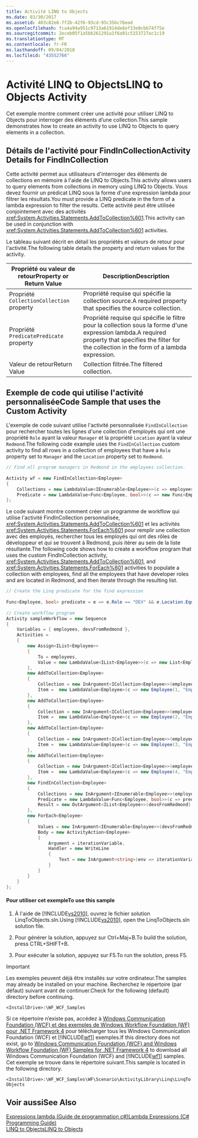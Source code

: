 ```yaml
---
title: Activité LINQ to Objects
ms.date: 03/30/2017
ms.assetid: 403c82e8-7f2b-42f6-93cd-95c35bc76ead
ms.openlocfilehash: fca4a94a951c9713a61914de6ef33e0cbb74f75e
ms.sourcegitcommit: 2eceb05f1a5bb261291a1f6a91c5153727ac1c19
ms.translationtype: MT
ms.contentlocale: fr-FR
ms.lasthandoff: 09/04/2018
ms.locfileid: "43552766"
---
```

# <a name="linq-to-objects-activity"></a><span data-ttu-id="3d164-102">Activité LINQ to Objects</span><span class="sxs-lookup"><span data-stu-id="3d164-102">LINQ to Objects Activity</span></span>
<span data-ttu-id="3d164-103">Cet exemple montre comment créer une activité pour utiliser LINQ to Objects pour interroger des éléments d’une collection.</span><span class="sxs-lookup"><span data-stu-id="3d164-103">This sample demonstrates how to create an activity to use LINQ to Objects to query elements in a collection.</span></span>  
  
## <a name="activity-details-for-findincollection"></a><span data-ttu-id="3d164-104">Détails de l'activité pour FindInCollection</span><span class="sxs-lookup"><span data-stu-id="3d164-104">Activity Details for FindInCollection</span></span>  
 <span data-ttu-id="3d164-105">Cette activité permet aux utilisateurs d'interroger des éléments de collections en mémoire à l'aide de LINQ to Objects.</span><span class="sxs-lookup"><span data-stu-id="3d164-105">This activity allows users to query elements from collections in memory using LINQ to Objects.</span></span> <span data-ttu-id="3d164-106">Vous devez fournir un prédicat LINQ sous la forme d'une expression lambda pour filtrer les résultats.</span><span class="sxs-lookup"><span data-stu-id="3d164-106">You must provide a LINQ predicate in the form of a lambda expression to filter the results.</span></span> <span data-ttu-id="3d164-107">Cette activité peut être utilisée conjointement avec des activités <xref:System.Activities.Statements.AddToCollection%601>.</span><span class="sxs-lookup"><span data-stu-id="3d164-107">This activity can be used in conjunction with <xref:System.Activities.Statements.AddToCollection%601> activities.</span></span>  
  
 <span data-ttu-id="3d164-108">Le tableau suivant décrit en détail les propriétés et valeurs de retour pour l'activité.</span><span class="sxs-lookup"><span data-stu-id="3d164-108">The following table details the property and return values for the activity.</span></span>  
  
|<span data-ttu-id="3d164-109">Propriété ou valeur de retour</span><span class="sxs-lookup"><span data-stu-id="3d164-109">Property or Return Value</span></span>|<span data-ttu-id="3d164-110">Description</span><span class="sxs-lookup"><span data-stu-id="3d164-110">Description</span></span>|  
|------------------------------|-----------------|  
|<span data-ttu-id="3d164-111">Propriété `Collection`</span><span class="sxs-lookup"><span data-stu-id="3d164-111">`Collection` property</span></span>|<span data-ttu-id="3d164-112">Propriété requise qui spécifie la collection source.</span><span class="sxs-lookup"><span data-stu-id="3d164-112">A required property that specifies the source collection.</span></span>|  
|<span data-ttu-id="3d164-113">Propriété `Predicate`</span><span class="sxs-lookup"><span data-stu-id="3d164-113">`Predicate` property</span></span>|<span data-ttu-id="3d164-114">Propriété requise qui spécifie le filtre pour la collection sous la forme d'une expression lambda.</span><span class="sxs-lookup"><span data-stu-id="3d164-114">A required property that specifies the filter for the collection in the form of a lambda expression.</span></span>|  
|<span data-ttu-id="3d164-115">Valeur de retour</span><span class="sxs-lookup"><span data-stu-id="3d164-115">Return Value</span></span>|<span data-ttu-id="3d164-116">Collection filtrée.</span><span class="sxs-lookup"><span data-stu-id="3d164-116">The filtered collection.</span></span>|  
  
## <a name="code-sample-that-uses-the-custom-activity"></a><span data-ttu-id="3d164-117">Exemple de code qui utilise l'activité personnalisée</span><span class="sxs-lookup"><span data-stu-id="3d164-117">Code Sample that uses the Custom Activity</span></span>  
 <span data-ttu-id="3d164-118">L'exemple de code suivant utilise l'activité personnalisée `FindInCollection` pour rechercher toutes les lignes d'une collection d'employés qui ont une propriété `Role` ayant la valeur `Manager` et la propriété `Location` ayant la valeur `Redmond`.</span><span class="sxs-lookup"><span data-stu-id="3d164-118">The following code example uses the `FindInCollection` custom activity to find all rows in a collection of employees that have a `Role` property set to `Manager` and the `Location` property set to `Redmond`.</span></span>  
  
```csharp  
// Find all program managers in Redmond in the employees collection.  
  
Activity wf = new FindInCollection<Employee>  
{  
    Collections = new LambdaValue<IEnumerable<Employee>>(c => employees),                
    Predicate = new LambdaValue<Func<Employee, bool>>(c => new Func<Employee, bool>(e => e.Role.Equals("Manager") && e.Location.Equals("Redmond")))  
};  
```  
  
 <span data-ttu-id="3d164-119">Le code suivant montre comment créer un programme de workflow qui utilise l'activité FindInCollection personnalisée, <xref:System.Activities.Statements.AddToCollection%601> et les activités <xref:System.Activities.Statements.ForEach%601> pour remplir une collection avec des employés, rechercher tous les employés qui ont des rôles de développeur et qui se trouvent à Redmond, puis itérer au sein de la liste résultante.</span><span class="sxs-lookup"><span data-stu-id="3d164-119">The following code shows how to create a workflow program that uses the custom FindInCollection activity, <xref:System.Activities.Statements.AddToCollection%601>, and <xref:System.Activities.Statements.ForEach%601> activities to populate a collection with employees, find all the employees that have developer roles and are located in Redmond, and then iterate through the resulting list.</span></span>  
  
```csharp  
// Create the Linq predicate for the find expression  
  
Func<Employee, bool> predicate = e => e.Role == "DEV" && e.Location.Equals("Redmond");  
  
// Create workflow program  
Activity sampleWorkflow = new Sequence  
{  
    Variables = { employees, devsFromRedmond },  
    Activities =  
    {  
        new Assign<IList<Employee>>  
        {  
            To = employees,  
            Value = new LambdaValue<IList<Employee>>(c => new List<Employee>())  
        },  
        new AddToCollection<Employee>  
        {  
            Collection = new InArgument<ICollection<Employee>>(employees),  
            Item =  new LambdaValue<Employee>(c => new Employee(1, "Employee 1", "DEV", "Redmond"))  
        },  
        new AddToCollection<Employee>  
        {  
            Collection = new InArgument<ICollection<Employee>>(employees),  
            Item =  new LambdaValue<Employee>(c => new Employee(2, "Employee 2", "DEV", "Redmond"))  
        },  
        new AddToCollection<Employee>  
        {  
            Collection = new InArgument<ICollection<Employee>>(employees),  
            Item =  new LambdaValue<Employee>(c => new Employee(3, "Employee 3", "PM", "Redmond"))  
        },  
        new AddToCollection<Employee>  
        {  
            Collection = new InArgument<ICollection<Employee>>(employees),  
            Item =  new LambdaValue<Employee>(c => new Employee(4, "Employee 4", "PM", "China"))  
        },  
        new FindInCollection<Employee>  
        {  
            Collections = new InArgument<IEnumerable<Employee>>(employees),  
            Predicate = new LambdaValue<Func<Employee, bool>>(c => predicate),  
            Result = new OutArgument<IList<Employee>>(devsFromRedmond)  
        },  
        new ForEach<Employee>  
        {  
            Values = new InArgument<IEnumerable<Employee>>(devsFromRedmond),  
            Body = new ActivityAction<Employee>  
            {  
                Argument = iterationVariable,  
                Handler = new WriteLine  
                {  
                    Text = new InArgument<string>(env => iterationVariable.Get(env).ToString())  
                }  
            }  
        }  
    }  
};  
```  
  
#### <a name="to-use-this-sample"></a><span data-ttu-id="3d164-120">Pour utiliser cet exemple</span><span class="sxs-lookup"><span data-stu-id="3d164-120">To use this sample</span></span>  
  
1.  <span data-ttu-id="3d164-121">À l'aide de [!INCLUDE[vs2010](../../../../includes/vs2010-md.md)], ouvrez le fichier solution LinqToObjects.sln.</span><span class="sxs-lookup"><span data-stu-id="3d164-121">Using [!INCLUDE[vs2010](../../../../includes/vs2010-md.md)], open the LinqToObjects.sln solution file.</span></span>  
  
2.  <span data-ttu-id="3d164-122">Pour générer la solution, appuyez sur Ctrl+Maj+B.</span><span class="sxs-lookup"><span data-stu-id="3d164-122">To build the solution, press CTRL+SHIFT+B.</span></span>  
  
3.  <span data-ttu-id="3d164-123">Pour exécuter la solution, appuyez sur F5.</span><span class="sxs-lookup"><span data-stu-id="3d164-123">To run the solution, press F5.</span></span>  
  
> [!IMPORTANT]
>  <span data-ttu-id="3d164-124">Les exemples peuvent déjà être installés sur votre ordinateur.</span><span class="sxs-lookup"><span data-stu-id="3d164-124">The samples may already be installed on your machine.</span></span> <span data-ttu-id="3d164-125">Recherchez le répertoire (par défaut) suivant avant de continuer.</span><span class="sxs-lookup"><span data-stu-id="3d164-125">Check for the following (default) directory before continuing.</span></span>  
>   
>  `<InstallDrive>:\WF_WCF_Samples`  
>   
>  <span data-ttu-id="3d164-126">Si ce répertoire n’existe pas, accédez à [Windows Communication Foundation (WCF) et des exemples de Windows Workflow Foundation (WF) pour .NET Framework 4](https://go.microsoft.com/fwlink/?LinkId=150780) pour télécharger tous les Windows Communication Foundation (WCF) et [!INCLUDE[wf1](../../../../includes/wf1-md.md)] exemples.</span><span class="sxs-lookup"><span data-stu-id="3d164-126">If this directory does not exist, go to [Windows Communication Foundation (WCF) and Windows Workflow Foundation (WF) Samples for .NET Framework 4](https://go.microsoft.com/fwlink/?LinkId=150780) to download all Windows Communication Foundation (WCF) and [!INCLUDE[wf1](../../../../includes/wf1-md.md)] samples.</span></span> <span data-ttu-id="3d164-127">Cet exemple se trouve dans le répertoire suivant.</span><span class="sxs-lookup"><span data-stu-id="3d164-127">This sample is located in the following directory.</span></span>  
>   
>  `<InstallDrive>:\WF_WCF_Samples\WF\Scenario\ActivityLibrary\Linq\LinqToObjects`  
  
## <a name="see-also"></a><span data-ttu-id="3d164-128">Voir aussi</span><span class="sxs-lookup"><span data-stu-id="3d164-128">See Also</span></span>  
 [<span data-ttu-id="3d164-129">Expressions lambda (Guide de programmation c#)</span><span class="sxs-lookup"><span data-stu-id="3d164-129">Lambda Expressions (C# Programming Guide)</span></span>](https://go.microsoft.com/fwlink/?LinkId=150381)  
 [<span data-ttu-id="3d164-130">LINQ to Objects</span><span class="sxs-lookup"><span data-stu-id="3d164-130">LINQ to Objects</span></span>](https://go.microsoft.com/fwlink/?LinkID=150380)
